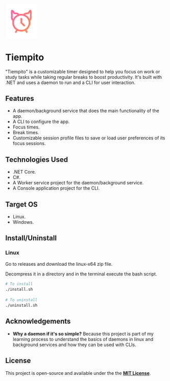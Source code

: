 <img src="./assets/icon/icon.svg" alt="A clock icon with a gradient color" width="100" />

# Tiempito

"Tiempito" is a customizable timer designed to help you focus on work or study tasks while taking regular breaks to boost productivity. It's built with .NET and uses a daemon to run and a CLI for user interaction.

## Features

- A daemon/background service that does the main functionality of the app.
- A CLI to configure the app.
- Focus times.
- Break times.
- Customizable session profile files to save or load user preferences of its focus sessions.

## Technologies Used

- .NET Core.
- C#.
- A Worker service project for the daemon/background service.
- A Console application project for the CLI.

## Target OS

- Linux.
- Windows.

## Install/Uninstall

### Linux

Go to releases and download the linux-x64 zip file.

Decompress it in a directory and in the terminal execute the bash script.

``` bash
# To install
./install.sh

# To uninstall
./uninstall.sh
```

## Acknowledgements

- **Why a daemon if it's so simple?** Because this project is part of my learning process to understand the basics of daemons in linux and background services and how they can be used with CLIs.

## License

This project is open-source and available under the the **[MIT License](/LICENSE.md)**.
